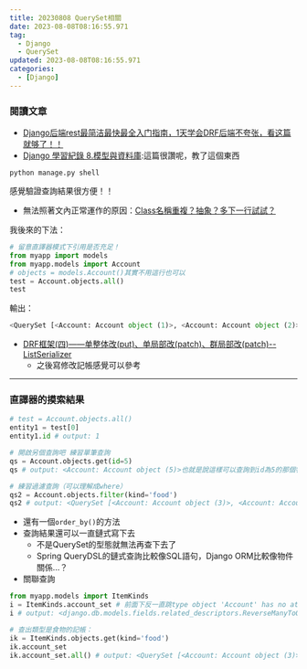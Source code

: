 ```yaml
---
title: 20230808 QuerySet相關
date: 2023-08-08T08:16:55.971
tag:
  - Django
  - QuerySet
updated: 2023-08-08T08:16:55.971
categories:
  - [Django]
---
```

### 閱讀文章
- [Django后端rest最简洁最快最全入门指南，1天学会DRF后端不夸张，看这篇就够了！！](https://zhuanlan.zhihu.com/p/277465995)
- [Django 學習紀錄 8.模型與資料庫](https://ithelp.ithome.com.tw/articles/10212427):這篇很讚呢，教了這個東西
```shell
python manage.py shell
```
感覺驗證查詢結果很方便！！
  - 無法照著文內正常運作的原因：[Class名稱重複？](https://blog.csdn.net/qq_41638872/article/details/130653841)[抽象？](https://stackoverflow.com/questions/35543695/type-object-x-has-no-attribute-objects)[多下一行試試？](https://www.reddit.com/r/django/comments/v2bhsg/type_object_user_has_no_attribute_objects/)

  我後來的下法：
  ```python
  # 留意直譯器模式下引用是否充足！
  from myapp import models
  from myapp.models import Account
  # objects = models.Account()其實不用這行也可以
  test = Account.objects.all()
  test
  ```
  輸出：
  ```py
  <QuerySet [<Account: Account object (1)>, <Account: Account object (2)>, <Account: Account object (3)>, <Account: Account object (4)>, <Account: Account object (5)>, <Account: Account object (6)>, <Account: Account object (7)>]>
  ```
- [DRF框架(四)——单整体改(put)、单局部改(patch)、群局部改(patch)--ListSerializer](https://www.cnblogs.com/wangcuican/p/11695273.html)
  - 之後寫修改記帳感覺可以參考

***
### 直譯器的摸索結果
```python
# test = Account.objects.all()
entity1 = test[0]
entity1.id # output: 1

# 開啟另個查詢吧 練習單筆查詢
qs = Account.objects.get(id=5)
qs # output: <Account: Account object (5)>也就是說這樣可以查詢到id為5的那個物件～

# 練習過濾查詢（可以理解成where）
qs2 = Account.objects.filter(kind='food')
qs2 # output: <QuerySet [<Account: Account object (3)>, <Account: Account object (4)>, <Account: Account object (5)>, <Account: Account object (6)>, <Account: Account object (7)>]>
```
- 還有一個`order_by()`的方法
- 查詢結果還可以一直鏈式寫下去
  - 不是QuerySet的型態就無法再查下去了
  - Spring QueryDSL的鏈式查詢比較像SQL語句，Django ORM比較像物件關係...？
- 關聯查詢
```py
from myapp.models import ItemKinds
i = ItemKinds.account_set # 前面下反一直跳type object 'Account' has no attribute 'itemkinds_set'，總之要注意自己models設計的關聯關係
i # output: <django.db.models.fields.related_descriptors.ReverseManyToOneDescriptor at 0x1dde2dac050>

# 查出類型是食物的記帳：
ik = ItemKinds.objects.get(kind='food')
ik.account_set
ik.account_set.all() # output: <QuerySet [<Account: Account object (3)>, <Account: Account object (4)>, <Account: Account object (5)>, <Account: Account object (6)>, <Account: Account object (7)>]>
```